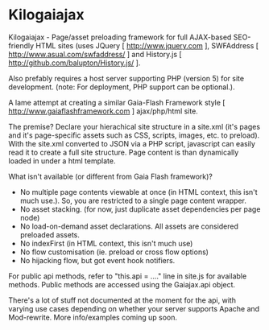 Kilogaiajax
===========

Kilogaiajax - Page/asset preloading framework for full AJAX-based SEO-friendly HTML sites
(uses JQuery [ http://www.jquery.com ], SWFAddress [ http://www.asual.com/swfaddress/ ] and History.js [ http://github.com/balupton/History.js/ ].
	
Also prefably requires a host server supporting PHP (version 5) for site development. (note: For deployment, PHP support can be optional.).
	
A lame attempt at creating a similar Gaia-Flash Framework style [ http://www.gaiaflashframework.com ]  ajax/php/html site. 
	
The premise? Declare your hierachical site structure in a site.xml (it's pages and it's page-specific assets such as CSS, scripts, images, etc. to preload). With the site.xml converted to JSON via a PHP script,  javascript can easily read it to create a full site structure. Page content is than dynamically loaded in under a html template.

What isn't available (or different from Gaia Flash framework)?
- No multiple page contents viewable at once (in HTML context, this isn't much use.). So, you are restricted to a single page content wrapper.
- No asset stacking. (for now, just duplicate asset dependencies per page node)
- No load-on-demand asset declarations. All assets are considered preloaded assets. 
- No indexFirst  (in HTML context, this isn't much use)
- No flow customisation (ie. preload or cross flow options)
- No hijacking flow, but got event hook notifiers.

For public api methods, refer to "this.api = ...." line in site.js for available methods. Public methods are accessed using the Gaiajax.api object.

There's a lot of stuff not documented at the moment for the api, with varying use cases depending on whether your server supports Apache and Mod-rewrite.  More info/examples coming up soon.